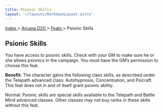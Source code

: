 ```yaml
---
title: Psionic Skills
layout: '~/layouts/MarkdownLayout.astro'
---
```


[ Index ](/) > [ Arcana D20 ](/arcana.d20.srd) > [ Feats ](/arcana.d20.srd/feats) > Psionic Skills

##  Psionic Skills

You have access to psionic skills. Check with your GM to make sure he or she
allows psionics in the campaign. You must have the GM’s permission to choose
this feat.

**Benefit:** The character gains the following class skills, as described
under the Telepath advanced class: Autohypnosis, Concentration, and Psicraft.
This feat does not in and of itself grant psionic ability.

Normal: Psionic skills are special skills available to the Telepath and Battle
Mind advanced classes. Other classes may not buy ranks in these skills without
this feat.

